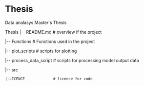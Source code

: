 # Thesis 
Data analasys Master's Thesis

Thesis
|-- README.md             # overview if the project 

|-- Functions             # Functions used in the project 

|-- plot_scripts          # scripts for plotting 

|-- process_data_script   # scripts for processing model output data

|-- src                   

    |-LICENCE             # licence for code
